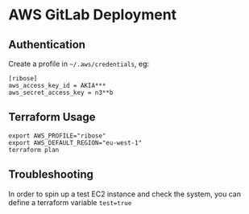 # AWS GitLab Deployment

## Authentication

Create a profile in `~/.aws/credentials`, eg:
```
[ribose]
aws_access_key_id = AKIA***
aws_secret_access_key = n3**b
```

## Terraform Usage

```
export AWS_PROFILE="ribose"
export AWS_DEFAULT_REGION="eu-west-1"
terraform plan
```

## Troubleshooting

In order to spin up a test EC2 instance and check the system, you can define a terraform variable `test=true`
